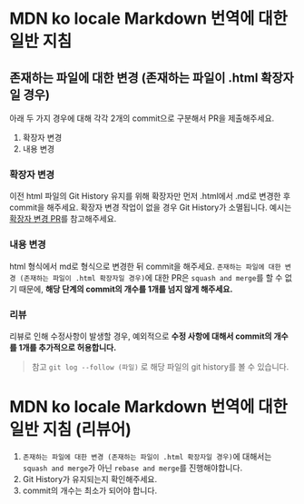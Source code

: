 # MDN ko locale Markdown 번역에 대한 일반 지침 

## 존재하는 파일에 대한 변경 (존재하는 파일이 .html 확장자일 경우)

아래 두 가지 경우에 대해 각각 2개의  commit으로 구분해서 PR을 제출해주세요.

1. 확장자 변경
2. 내용 변경

### 확장자 변경

이전 html 파일의 Git History 유지를 위해 확장자만 먼저 .html에서 .md로 변경한 후 commit을 해주세요. 확장자 변경 작업이 없을 경우 Git History가 소멸됩니다. 예시는 [확장자 변경 PR](https://github.com/mdn/translated-content/pull/1769/commits/c7937cf2194d218d98394cd7f5f8acebd2e88aa0)를 참고해주세요.

### 내용 변경

html 형식에서 md로 형식으로 변경한 뒤 commit을 해주세요. `존재하는 파일에 대한 변경 (존재하는 파일이 .html 확장자일 경우)`에 대한 PR은 `squash and merge`를 할 수 없기 때문에, **해당 단계의 commit의 개수를 1개를 넘지 않게 해주세요.**

### 리뷰

리뷰로 인해 수정사항이 발생할 경우, 예외적으로 **수정 사항에 대해서 commit의 개수를 1개를 추가적으로 허용합니다.** 

> 참고
> `git log --follow (파일)` 로 해당 파일의 git history를 볼 수 있습니다.

# MDN ko locale Markdown 번역에 대한 일반 지침 (리뷰어)

1. `존재하는 파일에 대한 변경 (존재하는 파일이 .html 확장자일 경우)`에 대해서는 `squash and merge`가 아닌 `rebase and merge`를 진행해야합니다. 
2. Git History가 유지되는지 확인해주세요.
3. commit의 개수는 최소가 되어야 합니다.
